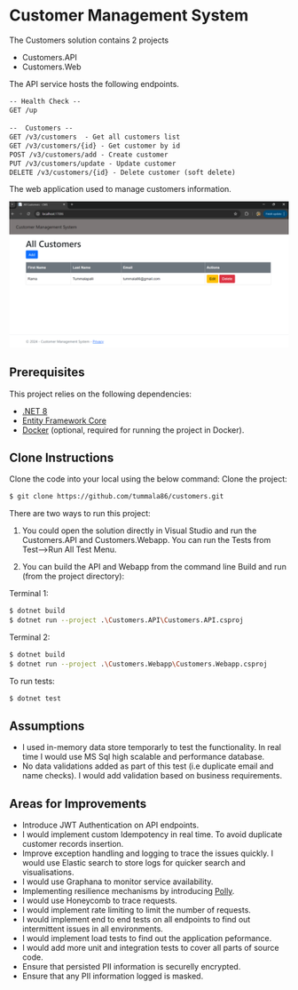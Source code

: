 ﻿# Customer Management System
The Customers solution contains 2 projects

- Customers.API
- Customers.Web

The API service hosts the following endpoints.

```
-- Health Check --
GET /up

--  Customers --
GET /v3/customers  - Get all customers list
GET /v3/customers/{id} - Get customer by id
POST /v3/customers/add - Create customer
PUT /v3/customers/update - Update customer
DELETE /v3/customers/{id} - Delete customer (soft delete)
```

The web application used to manage customers information.

![Customers View](image.png)


## Prerequisites

This project relies on the following dependencies:

* [.NET 8](https://dotnet.microsoft.com/en-us/download/dotnet/8.0)
* [Entity Framework Core](https://learn.microsoft.com/en-us/ef/core/providers/in-memory/?tabs=dotnet-core-cli)
* [Docker](https://www.docker.com/) (optional, required for running the project in Docker).

## Clone Instructions
Clone the code into your local using the below command:
Clone the project:
```sh
$ git clone https://github.com/tummala86/customers.git
```

There are two ways to run this project:
1. You could open the solution directly in Visual Studio and run the Customers.API and Customers.Webapp. You can run the Tests from Test-->Run All Test Menu.

2. You can build the API and Webapp from the command line
Build and run (from the project directory):

Terminal 1: 
```sh
$ dotnet build
$ dotnet run --project .\Customers.API\Customers.API.csproj
```

Terminal 2:
```sh
$ dotnet build
$ dotnet run --project .\Customers.Webapp\Customers.Webapp.csproj
```

To run tests:
```sh
$ dotnet test
```

## Assumptions

- I used in-memory data store temporarly to test the functionality. In real time I would use MS Sql high scalable and performance database.
- No data validations added as part of this test (i.e duplicate email and name checks). I would add validation based on business requirements.

## Areas for Improvements

- Introduce JWT Authentication on API endpoints.
- I would implement custom Idempotency in real time. To avoid duplicate customer records insertion.
- Improve exception handling and logging to trace the issues quickly. I would use Elastic search to store logs for quicker search and visualisations.
- I would use Graphana to monitor service availability.
- Implementing resilience mechanisms by introducing [Polly](https://github.com/App-vNext/Polly#polly).
- I would use Honeycomb to trace requests.
- I would implement rate limiting to limit the number of requests.
- I would implement end to end tests on all endpoints to find out intermittent issues in all environments.
- I would implement load tests to find out the application peformance.
- I would add more unit and integration tests to cover all parts of source code.
- Ensure that persisted PII information is securelly encrypted.
- Ensure that any PII information logged is masked.
